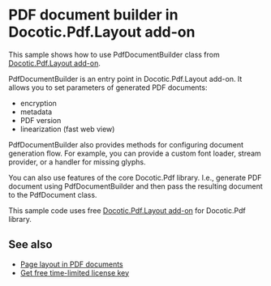 # PDF document builder in Docotic.Pdf.Layout add-on
This sample shows how to use PdfDocumentBuilder class from [Docotic.Pdf.Layout add-on](https://www.nuget.org/packages/BitMiracle.Docotic.Pdf.Layout/).

PdfDocumentBuilder is an entry point in Docotic.Pdf.Layout add-on. It allows you to set parameters of generated PDF documents:
* encryption
* metadata
* PDF version
* linearization (fast web view)

PdfDocumentBuilder also provides methods for configuring document generation flow. For example, you can provide a custom font loader,
stream provider, or a handler for missing glyphs.

You can also use features of the core Docotic.Pdf library. I.e., generate PDF document using PdfDocumentBuilder and then pass the resulting
document to the PdfDocument class.

This sample code uses free [Docotic.Pdf.Layout add-on](https://www.nuget.org/packages/BitMiracle.Docotic.Pdf.Layout/) for Docotic.Pdf library.

## See also
* [Page layout in PDF documents](/Samples/Layout/Pages)
* [Get free time-limited license key](https://bitmiracle.com/pdf-library/download-pdf-library.aspx)